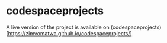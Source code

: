 # codespaceprojects
A live version of the project is available on (codespaceprojects)[https://zimvomatwa.github.io/codespaceprojects/]
